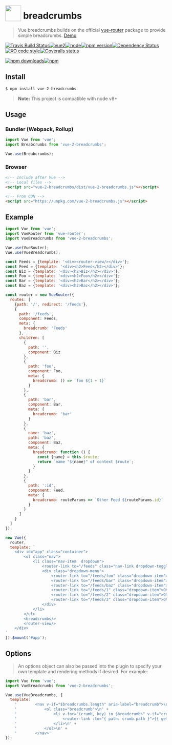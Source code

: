# <a href="https://vuejs.org" target="_blank"><img valign="text-bottom" height="49" src="https://vuejs.org/images/logo.png"></a> breadcrumbs 
> Vue breadcrumbs builds on the official [vue-router](https://github.com/vuejs/vue-router) package to provide simple breadcrumbs. [Demo](http://inside-demo.github.io/vue-demo/#/feeds)

[![Travis Build Status](https://img.shields.io/travis/GitScrum/vue-2-breadcrumbs/master.svg?style=flat-square&label=unix)](https://travis-ci.org/GitScrum/vue-2-breadcrumbs)[![vue2](https://img.shields.io/badge/vue-2.x-brightgreen.svg?style=flat-square)](https://vuejs.org/)[![node](https://img.shields.io/node/v/post-sequence.svg?style=flat-square)]()[![npm version](https://img.shields.io/npm/v/vue-2-breadcrumbs.svg?style=flat-square)](https://www.npmjs.com/package/vue-2-breadcrumbs)[![Dependency Status](https://david-dm.org/gitscrum/vue-2-breadcrumbs.svg?style=flat-square)](https://david-dm.org/gitscrum/vue-2-breadcrumbs)[![XO code style](https://img.shields.io/badge/code_style-XO-5ed9c7.svg?style=flat-square)](https://github.com/sindresorhus/xo)[![Coveralls status](https://img.shields.io/coveralls/GitScrum/vue-2-breadcrumbs.svg?style=flat-square)](https://coveralls.io/r/GitScrum/vue-2-breadcrumbs)

[![npm downloads](https://img.shields.io/npm/dm/vue-2-breadcrumbs.svg?style=flat-square)](https://www.npmjs.com/package/vue-2-breadcrumbs)[![npm](https://img.shields.io/npm/dt/vue-2-breadcrumbs.svg?style=flat-square)](https://www.npmjs.com/package/vue-2-breadcrumbs)

## Install

```bash
$ npm install vue-2-breadcrumbs
```

> **Note:** This project is compatible with node v8+


## Usage

### Bundler (Webpack, Rollup)
```js
import Vue from 'vue';
import Breabcrumbs from 'vue-2-breadcrumbs';

Vue.use(Breabcrumbs);
```

### Browser

```html
<!-- Include after Vue -->
<!-- Local files -->
<script src="vue-2-breadcrumbs/dist/vue-2-breadcrumbs.js"></script>

<!-- From CDN -->
<script src="https://unpkg.com/vue-2-breadcrumbs.js"></script>
```

## Example  
```js
import Vue from 'vue';
import VueRouter from 'vue-router';
import VueBreadcrumbs from 'vue-2-breadcrumbs';

Vue.use(VueRouter);
Vue.use(VueBreadcrumbs);

const Feeds = {template: '<div><router-view/></div>'};
const Feed = {template: '<div><h2>Feed</h2></div>'};
const Biz = {template: '<div><h2>Biz</h2></div>'};
const Foo = {template: '<div><h2>Foo</h2></div>'};
const Bar = {template: '<div><h2>Bar</h2></div>'};
const Baz = {template: '<div><h2>Baz</h2></div>'};

const router = new VueRouter({
  routes: [
    {path: '/', redirect: '/feeds'},
    {
      path: '/feeds',
      component: Feeds,
      meta: {
        breadcrumb: 'Feeds'
      },
      children: [
        {
          path: '',
          component: Biz
        },
        {
          path: 'foo',
          component: Foo,
          meta: {
            breadcrumb: () => `foo ${1 + 1}`
          }
        },
        {
          path: 'bar',
          component: Bar,
          meta: {
            breadcrumb: 'bar'
          }
        },
        {
          name: 'baz',
          path: 'baz',
          component: Baz,
          meta: {
            breadcrumb: function () {
              const {name} = this.$route;
              return `name "${name}" of context $route`;
            }
          }
        },
        {
          path: ':id',
          component: Feed,
          meta: {
            breadcrumb: routeParams => `Other Feed ${routeParams.id}`
          }
        }
      ]
    }
  ]
});

new Vue({
  router,
  template: `
    <div id="app" class="container">
        <ul class="nav">
            <li class="nav-item  dropdown">
                <router-link to="/feeds" class="nav-link dropdown-toggle" data-toggle="dropdown" role="button" aria-haspopup="true" aria-expanded="false">Feeds</router-link>
                <div class="dropdown-menu">
                    <router-link to="/feeds/foo" class="dropdown-item">Foo</router-link>
                    <router-link to="/feeds/bar" class="dropdown-item">Bar</router-link>
                    <router-link to="/feeds/baz" class="dropdown-item">Baz</router-link>
                    <router-link to="/feeds/1" class="dropdown-item">Other Feed 1</router-link>
                    <router-link to="/feeds/2" class="dropdown-item">Other Feed 2</router-link>
                    <router-link to="/feeds/3" class="dropdown-item">Other Feed 3</router-link>
                </div>
            </li>
        </ul>
        <breadcrumbs/>
        <router-view/>
    </div>
`
}).$mount('#app');
```
## Options
> An options object can also be passed into the plugin to specify your own template and rendering methods if desired. For example:

```js
import Vue from 'vue';
import VueBreadcrumbs from 'vue-2-breadcrumbs';

Vue.use(VueBreadcrumbs, {
  template:
    '        <nav v-if="$breadcrumbs.length" aria-label="breadcrumb">\n' +
    '            <ol class="breadcrumb">\n' +
    '                <li v-for="(crumb, key) in $breadcrumbs" v-if="crumb.meta.breadcrumb" :key="key" class="breadcrumb-item active" aria-current="page">\n' +
    '                    <router-link :to="{ path: crumb.path }">{{ getBreadcrumb(crumb.meta.breadcrumb) }}</router-link>' +
    '                </li>\n' +
    '            </ol>\n' +
    '        </nav>'
});
```
